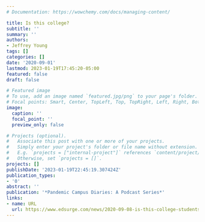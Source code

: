 ```yaml
---
# Documentation: https://wowchemy.com/docs/managing-content/

title: Is this college?
subtitle: ''
summary: ''
authors:
- Jeffrey Young
tags: []
categories: []
date: '2020-09-01'
lastmod: 2023-01-19T17:45:20-05:00
featured: false
draft: false

# Featured image
# To use, add an image named `featured.jpg/png` to your page's folder.
# Focal points: Smart, Center, TopLeft, Top, TopRight, Left, Right, BottomLeft, Bottom, BottomRight.
image:
  caption: ''
  focal_point: ''
  preview_only: false

# Projects (optional).
#   Associate this post with one or more of your projects.
#   Simply enter your project's folder or file name without extension.
#   E.g. `projects = ["internal-project"]` references `content/project/deep-learning/index.md`.
#   Otherwise, set `projects = []`.
projects: []
publishDate: '2023-01-19T22:45:19.307424Z'
publication_types:
- '0'
abstract: ''
publication: '*Pandemic Campus Diaries: A Podcast Series*'
links:
- name: URL
  url: https://www.edsurge.com/news/2020-09-08-is-this-college-students-and-professors-reflect-on-a-weird-first-week-of-classes
---
```

